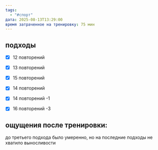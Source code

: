 ```yaml
---
tags:
  - "#спорт"
дата: 2025-08-13T13:29:00
время затраченное на тренировку: 75 мин
---
```


## подходы

 - [x] 12 повторений
 - [x] 13 повторений 
 - [x] 15 повторений
 - [x] 14 повторений
 - [x] 14 повторений -1
 - [x] 16 повторений -3

 
## ощущения после тренировки:

до третьего подхода было умеренно, но на последние подходы не хватило выносливости
